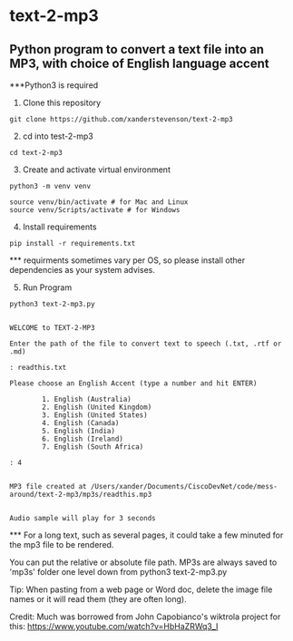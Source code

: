 # text-2-mp3

## Python program to convert a text file into an MP3, with choice of English language accent

***Python3 is required


1. Clone this repository
```
git clone https://github.com/xanderstevenson/text-2-mp3
```


2. cd into test-2-mp3
```
cd text-2-mp3
```


3. Create and activate virtual environment
```
python3 -m venv venv

source venv/bin/activate # for Mac and Linux
source venv/Scripts/activate # for Windows
```


4. Install requirements
```
pip install -r requirements.txt
```
*** requirments sometimes vary per OS, so please install other dependencies as your system advises.



5. Run Program
```
python3 text-2-mp3.py


WELCOME to TEXT-2-MP3

Enter the path of the file to convert text to speech (.txt, .rtf or .md)

: readthis.txt

Please choose an English Accent (type a number and hit ENTER)

        1. English (Australia)
        2. English (United Kingdom)
        3. English (United States)
        4. English (Canada)
        5. English (India)
        6. English (Ireland)
        7. English (South Africa)

: 4


MP3 file created at /Users/xander/Documents/CiscoDevNet/code/mess-around/text-2-mp3/mp3s/readthis.mp3


Audio sample will play for 3 seconds
```

*** For a long text, such as several pages, it could take a few minuted for the mp3 file to be rendered.

You can put the relative or absolute file path. MP3s are always saved to 'mp3s' folder one level down from python3 text-2-mp3.py

Tip: When pasting from a web page or Word doc, delete the image file names or it will read them (they are often long).


Credit: Much was borrowed from John Capobianco's wiktrola project for this: https://www.youtube.com/watch?v=HbHaZRWq3_I
